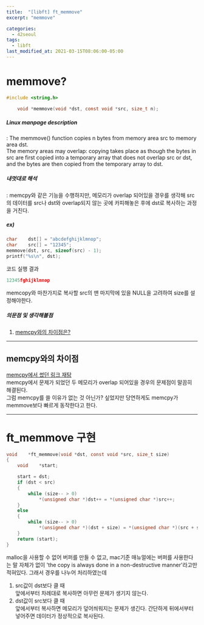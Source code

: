 ```yaml
---
title:  "[libft] ft_memmove"
excerpt: "memmove"

categories:
  - 42seoul
tags:
  - libft
last_modified_at: 2021-03-15T08:06:00-05:00
---
```


# memmove?

```c
#include <string.h>

    void *memmove(void *dst, const void *src, size_t n);
```

##### Linux manpage description    
:   The memmove() function copies n bytes from memory area src to memory area dst.    
The memory areas may overlap: copying takes place as though the bytes in src are first copied into a temporary array that does not overlap src or dst, and the bytes are then copied from the temporary array to dst.    

##### 내멋대로 해석    
:  memcpy와 같은 기능을 수행하지만, 메모리가 overlap 되어있을 경우를 생각해 src의 데이터를 src나 dst와 overlap되지 않는 곳에 카피해놓은 후에 dst로 복사하는 과정을 거친다.  

##### ex)    
```c
char	dst[] = "abcdefghijklmnop";
char	src[] = "12345";
memmove(dst, src, sizeof(src) - 1);
printf("%s\n", dst);
```
코드 실행 결과
```c
12345fghijklmnop
````
memcopy와 마찬가지로 복사할 src의 맨 마지막에 있을 NULL을 고려하여 size를 설정해야한다.

##### 의문점 및 생각해볼점    
1. [memcpy와의 차이점은?](#memcpy와의-차이점)    

***

## memcpy와의 차이점

[memcpy에서 썼던 링크 재탕](https://blog.naver.com/PostView.nhn?isHttpsRedirect=true&blogId=sharonichoya&logNo=220510332768)    
memcpy에서 문제가 되었던 두 메모리가 overlap 되어있을 경우의 문제점이 말끔히 해결된다.    
그럼 memcpy를 쓸 이유가 없는 것 아닌가? 싶었지만 당연하게도 memcpy가 memmove보다 빠르게 동작한다고 한다.    

***

# ft_memmove 구현

```c
void	*ft_memmove(void *dst, const void *src, size_t size)
{
	void	*start;

	start = dst;
	if (dst < src)
	{
		while (size-- > 0)
			*(unsigned char *)dst++ = *(unsigned char *)src++;
	}
	else
	{
		while (size-- > 0)
			*(unsigned char *)(dst + size) = *(unsigned char *)(src + size);
	}	
	return (start);
}
```
malloc을 사용할 수 없어 버퍼를 만들 수 없고, mac기준 매뉴얼에는 버퍼를 사용한다는 말 자체가 없이 'the copy is always done in a non-destructive manner'라고만 적혀있다. 그래서 경우를 나누어 처리하였는데    
1. src값이 dst보다 클 때    
앞에서부터 차례대로 복사하면 아무런 문제가 생기지 않는다.    
2. dst값이 src보다 클 때    
앞에서부터 복사하면 메모리가 덮어씌워지는 문제가 생긴다. 간단하게 뒤에서부터 넣어주면 데이터가 정상적으로 복사된다.    


